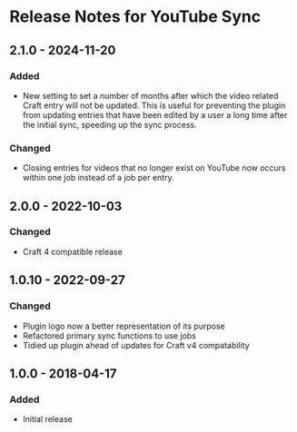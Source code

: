 # Release Notes for YouTube Sync

## 2.1.0 - 2024-11-20

### Added

-   New setting to set a number of months after which the video related Craft entry will not be updated. This is useful for preventing the plugin from updating entries that have been edited by a user a long time after the initial sync, speeding up the sync process.

### Changed

-   Closing entries for videos that no longer exist on YouTube now occurs within one job instead of a job per entry.

## 2.0.0 - 2022-10-03

### Changed

-   Craft 4 compatible release

## 1.0.10 - 2022-09-27

### Changed

-   Plugin logo now a better representation of its purpose
-   Refactored primary sync functions to use jobs
-   Tidied up plugin ahead of updates for Craft v4 compatability

## 1.0.0 - 2018-04-17

### Added

-   Initial release

